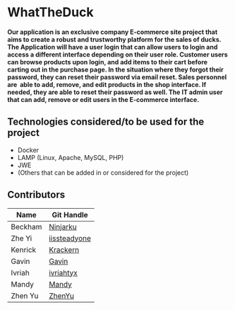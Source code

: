 # WhatTheDuck
**Our application is an exclusive company E-commerce site project that aims to create a robust and trustworthy platform for the sales of ducks. The Application will have a user login that can allow users to login and access a different interface depending on their user role. Customer users can browse products upon login, and add items to their cart before carting out in the purchase page. In the situation where they forgot their password, they can reset their password via email reset. Sales personnel are  able to add, remove, and edit products in the shop interface. If needed, they are able to reset their password as well. The IT admin user that can add, remove or edit users in the E-commerce interface.**

## Technologies considered/to be used for the project
- Docker
- LAMP (Linux, Apache, MySQL, PHP)
- JWE
- (Others that can be added in or considered for the project)
## Contributors
| Name    | Git Handle                                      |
| ------- | ----------------------------------------------- |
| Beckham | [Ninjarku](https://github.com/Ninjarku)         |
| Zhe Yi  | [iissteadyone](https://github.com/iissteadyone) |
| Kenrick | [Krackern](https://github.com/Krackern)         |
| Gavin   | [Gavin](https://github.com/gvintng)             |
| Ivriah  | [ivriahtyx](https://github.com/ivriahtyx)       |
| Mandy   | [Mandy](https://github.com/2202282)             |
| Zhen Yu | [ZhenYu](https://github.com/2200877)            |
